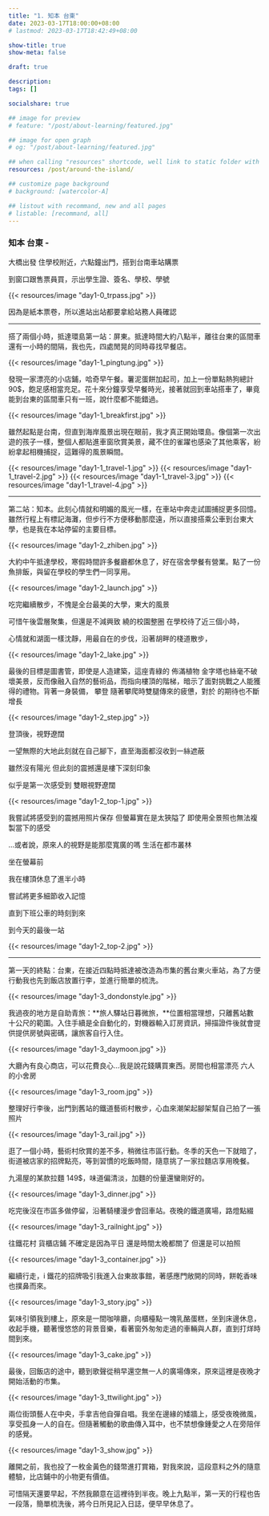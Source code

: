 ```yaml
---
title: "1. 知本 台東"
date: 2023-03-17T18:00:00+08:00
# lastmod: 2023-03-17T18:42:49+08:00

show-title: true
show-meta: false

draft: true

description:
tags: []

socialshare: true

## image for preview
# feature: "/post/about-learning/featured.jpg"

## image for open graph
# og: "/post/about-learning/featured.jpg"

## when calling "resources" shortcode, well link to static folder with this path 
resources: /post/around-the-island/

## customize page background
# background: [watercolor-A] 

## listout with recommand, new and all pages
# listable: [recommand, all]
---
```


<!--more-->

<!-- &nbsp; -->

<!-- [text]({ ref "relpath" })。 -->

### 知本 台東 -

大橋出發 住學校附近，六點鐘出門，搭到台南車站購票

到窗口跟售票員買，示出學生證、簽名、學校、學號

{{< resources/image "day1-0_trpass.jpg"  >}}

因為是紙本票卷，所以進站出站都要拿給站務人員確認

---

搭了兩個小時，抵達環島第一站：屏東。抵達時間大約八點半，離往台東的區間車還有一小時的間隔，我也先，四處閒晃的同時尋找早餐店。

{{< resources/image "day1-1_pingtung.jpg"  >}}

發現一家漂亮的小店鋪，哈奇早午餐。薯泥蛋餅加起司，加上一份單點熱狗總計 90$，飽足感相當充足。花十來分鐘享受早餐時光，接著就回到車站搭車了，畢竟能到台東的區間車只有一班，說什麼都不能錯過。

{{< resources/image "day1-1_breakfirst.jpg"  >}}

雖然起點是台南，但直到海岸風景出現在眼前，我才真正開始環島。像個第一次出遊的孩子一樣，整個人都貼進車窗欣賞美景，藏不住的雀躍也感染了其他乘客，紛紛拿起相機捕捉，這難得的風景瞬間。

{{< resources/image "day1-1_travel-1.jpg"  >}}
{{< resources/image "day1-1_travel-2.jpg"  >}}
{{< resources/image "day1-1_travel-3.jpg"  >}}
{{< resources/image "day1-1_travel-4.jpg"  >}}

---

第二站：知本。此刻心情就和明媚的風光一樣，在車站中奔走試圖捕捉更多回憶。雖然行程上有標記海灘，但步行不方便移動那麼遠，所以直接搭乘公車到台東大學，也是我在本站停留的主要目標。

{{< resources/image "day1-2_zhiben.jpg"  >}}

<!-- 先在周遭閒晃 到知本公園玩溜滑梯 -->

大約中午抵達學校，寒假時間許多餐廳都休息了，好在宿舍學餐有營業。點了一份魚排飯，與留在學校的學生們一同享用。

{{< resources/image "day1-2_launch.jpg"  >}}

吃完繼續散步，不愧是全台最美的大學，東大的風景

可惜午後雲層聚集，但還是不減興致 繞的校園整圈 在學校待了近三個小時，

心情就和湖面一樣沈靜，用最自在的步伐，沿著胡畔的棧道散步，

{{< resources/image "day1-2_lake.jpg"  >}}

最後的目標是圖書管，即使是人造建築，這座青綠的 
佈滿植物
金字塔也絲毫不破壞美景，反而像融入自然的藝術品，而指向樓頂的階梯，暗示了面對挑戰之人能獲得的禮物。背著一身裝備，
攀登
隨著攀爬時雙腿傳來的疲憊，對於
的期待也不斷增長

{{< resources/image "day1-2_step.jpg"  >}}

登頂後，視野遼闊 

一望無際的大地此刻就在自己腳下，直至海面都沒收到一絲遮蔽

雖然沒有陽光 但此刻的震撼還是樓下深刻印象

似乎是第一次感受到 雙眼視野遼闊

{{< resources/image "day1-2_top-1.jpg"  >}}

我嘗試將感受到的震撼用照片保存 但螢幕實在是太狹隘了 即使用全景照也無法複製當下的感受

…或者說，原來人的視野是能那麼寬廣的嗎 生活在都市叢林

坐在螢幕前

我在樓頂休息了進半小時 

嘗試將更多細節收入記憶

直到下班公車的時刻到來 

到今天的最後一站

{{< resources/image "day1-2_top-2.jpg"  >}}

---

第一天的終點：台東，在接近四點時抵達被改造為市集的舊台東火車站，為了方便行動我也先到飯店放置行李，並進行簡單的梳洗。

{{< resources/image "day1-3_dondonstyle.jpg"  >}}

我過夜的地方是自助青旅：**旅人驛站日暮微旅，**位置相當理想，只離舊站數十公尺的範圍。入住手續是全自動化的，對機器輸入訂房資訊，掃描證件後就會提供提供房號與密碼，讓旅客自行入住。

{{< resources/image "day1-3_daymoon.jpg"  >}}

大廳內有良心商店，可以花費良心…我是說花錢購買東西。房間也相當漂亮 六人的小舍房

{{< resources/image "day1-3_room.jpg"  >}}

整理好行李後，出門到舊站的鐵道藝術村散步，心血來潮架起腳架幫自己拍了一張照片

{{< resources/image "day1-3_rail.jpg"  >}}

<!-- 走到 台東公園 天色已經暗了 地圖看半天找不到 被騙 廢棄ㄌ 沒有湖 -->

逛了一個小時，藝術村欣賞的差不多，稍微往市區行動。冬季的天色一下就暗了，街道被店家的招牌點亮，等到習慣的吃飯時間，隨意挑了一家拉麵店享用晚餐。

九湯屋的某款拉麵 149$，味道偏清淡，加麵的份量還蠻剛好的。

{{< resources/image "day1-3_dinner.jpg"  >}}

<!-- 看地圖發現 繼續走有 天后宮 所以就去拍了張照 -->

<!-- 回去市集 現充地點 -->

吃完後沒在市區多做停留，沿著騎樓漫步會回車站。夜晚的鐵道廣場，路燈點綴

{{< resources/image "day1-3_railnight.jpg"  >}}

往鐵花村 貨櫃店鋪 不確定是因為平日 還是時間太晚都關了 但還是可以拍照

{{< resources/image "day1-3_container.jpg"  >}}

繼續行走，i  鐵花的招牌吸引我進入台東故事館，著感應門敞開的同時，餅乾香味也撲鼻而來。

{{< resources/image "day1-3_story.jpg"  >}}

氣味引領我到樓上，原來是一間咖啡廳，向櫃檯點一塊乳酪蛋糕，坐到床邊休息，收起手機，聽著慢悠悠的背景音樂，看著窗外匆匆走過的車輛與人群，直到打烊時間到來。

{{< resources/image "day1-3_cake.jpg"  >}}

最後，回飯店的途中，聽到歌聲從稍早還空無一人的廣場傳來，原來這裡是夜晚才開始活動的市集。

{{< resources/image "day1-3_ttwilight.jpg"  >}}

兩位街頭藝人在中央，手拿吉他自彈自唱。我坐在邊緣的矮牆上，感受夜晚微風，享受孤身一人的自在。但隨著觸動的歌曲傳入耳中，也不禁想像鍾愛之人在旁陪伴的感覺。

{{< resources/image "day1-3_show.jpg"  >}}

離開之前，我也投了一枚金黃色的錢幣進打賞箱，對我來說，這段意料之外的隨意體驗，比店鋪中的小物更有價值。

可惜隔天還要早起，不然我願意在這裡待到半夜。晚上九點半，第一天的行程也告一段落，簡單梳洗後，將今日所見記入日誌，便早早休息了。